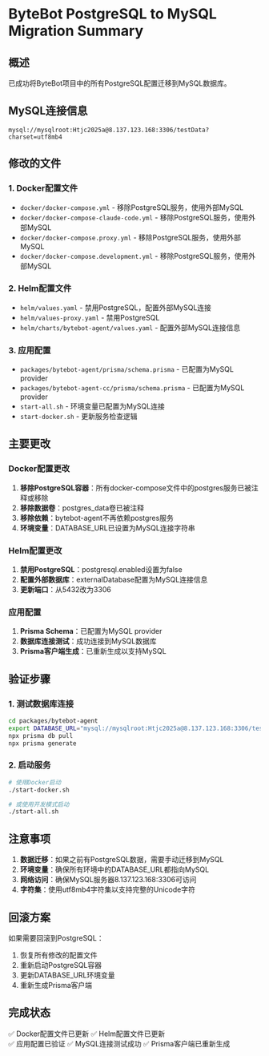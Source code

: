# ByteBot PostgreSQL to MySQL Migration Summary

## 概述
已成功将ByteBot项目中的所有PostgreSQL配置迁移到MySQL数据库。

## MySQL连接信息
```
mysql://mysqlroot:Htjc2025a@8.137.123.168:3306/testData?charset=utf8mb4
```

## 修改的文件

### 1. Docker配置文件
- `docker/docker-compose.yml` - 移除PostgreSQL服务，使用外部MySQL
- `docker/docker-compose-claude-code.yml` - 移除PostgreSQL服务，使用外部MySQL
- `docker/docker-compose.proxy.yml` - 移除PostgreSQL服务，使用外部MySQL
- `docker/docker-compose.development.yml` - 移除PostgreSQL服务，使用外部MySQL

### 2. Helm配置文件
- `helm/values.yaml` - 禁用PostgreSQL，配置外部MySQL连接
- `helm/values-proxy.yaml` - 禁用PostgreSQL
- `helm/charts/bytebot-agent/values.yaml` - 配置外部MySQL连接信息

### 3. 应用配置
- `packages/bytebot-agent/prisma/schema.prisma` - 已配置为MySQL provider
- `packages/bytebot-agent-cc/prisma/schema.prisma` - 已配置为MySQL provider
- `start-all.sh` - 环境变量已配置为MySQL连接
- `start-docker.sh` - 更新服务检查逻辑

## 主要更改

### Docker配置更改
1. **移除PostgreSQL容器**：所有docker-compose文件中的postgres服务已被注释或移除
2. **移除数据卷**：postgres_data卷已被注释
3. **移除依赖**：bytebot-agent不再依赖postgres服务
4. **环境变量**：DATABASE_URL已设置为MySQL连接字符串

### Helm配置更改
1. **禁用PostgreSQL**：postgresql.enabled设置为false
2. **配置外部数据库**：externalDatabase配置为MySQL连接信息
3. **更新端口**：从5432改为3306

### 应用配置
1. **Prisma Schema**：已配置为MySQL provider
2. **数据库连接测试**：成功连接到MySQL数据库
3. **Prisma客户端生成**：已重新生成以支持MySQL

## 验证步骤

### 1. 测试数据库连接
```bash
cd packages/bytebot-agent
export DATABASE_URL="mysql://mysqlroot:Htjc2025a@8.137.123.168:3306/testData?charset=utf8mb4"
npx prisma db pull
npx prisma generate
```

### 2. 启动服务
```bash
# 使用Docker启动
./start-docker.sh

# 或使用开发模式启动
./start-all.sh
```

## 注意事项

1. **数据迁移**：如果之前有PostgreSQL数据，需要手动迁移到MySQL
2. **环境变量**：确保所有环境中的DATABASE_URL都指向MySQL
3. **网络访问**：确保MySQL服务器8.137.123.168:3306可访问
4. **字符集**：使用utf8mb4字符集以支持完整的Unicode字符

## 回滚方案

如果需要回滚到PostgreSQL：
1. 恢复所有修改的配置文件
2. 重新启动PostgreSQL容器
3. 更新DATABASE_URL环境变量
4. 重新生成Prisma客户端

## 完成状态
✅ Docker配置文件已更新
✅ Helm配置文件已更新  
✅ 应用配置已验证
✅ MySQL连接测试成功
✅ Prisma客户端已重新生成
